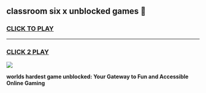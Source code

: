 
## classroom six x unblocked games 👋
<h3>
<a href="https://premium.freeplayer.one?title=classroom_six_x_unblocked_games&ref=13F">CLICK TO PLAY</a></h3>
<hr>

<h3>
<a href="https://premium.freeplayer.one?title=classroom_six_x_unblocked_games&ref=13F">CLICK 2 PLAY</a>
  
</h3>

<a href="https://premium.freeplayer.one?title=classroom_six_x_unblocked_games&ref=12F/"><img src="https://clearcache.store/games.png"></a>


**worlds hardest game unblocked: Your Gateway to Fun and Accessible Online Gaming**
